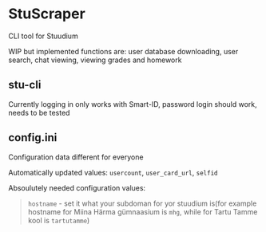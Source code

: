 # StuScraper
CLI tool for Stuudium

WIP but implemented functions are: user database downloading, user search, chat viewing, viewing grades and homework

## stu-cli
Currently logging in only works with Smart-ID, password login should work, needs to be tested

## config.ini

Configuration data different for everyone

Automatically updated values: `usercount`, `user_card_url`, `selfid`

Absoulutely needed configuration values: 

> `hostname` - set it what your subdoman for yor stuudium is(for example hostname for Miina Härma gümnaasium is `mhg`, while for Tartu Tamme kool is `tartutamme`)
